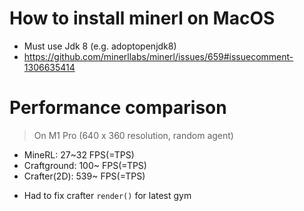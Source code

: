# How to install minerl on MacOS

- Must use Jdk 8 (e.g. adoptopenjdk8)
- https://github.com/minerllabs/minerl/issues/659#issuecomment-1306635414

# Performance comparison
> On M1 Pro (640 x 360 resolution, random agent)
- MineRL: 27~32 FPS(=TPS)
- Craftground: 100~ FPS(=TPS)
- Crafter(2D): 539~ FPS(=TPS)

* Had to fix crafter `render()` for latest gym